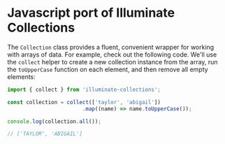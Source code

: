 # Javascript port of Illuminate Collections

The `Collection` class provides a fluent, convenient wrapper for working with arrays of data. For example, check out the following code. We'll use the `collect` helper to create a new collection instance from the array, run the `toUpperCase` function on each element, and then remove all empty elements:

```javascript
import { collect } from 'illuminate-collections';

const collection = collect(['taylor', 'abigail'])
                        .map((name) => name.toUpperCase());

console.log(collection.all());

// ['TAYLOR', 'ABIGAIL']
```

